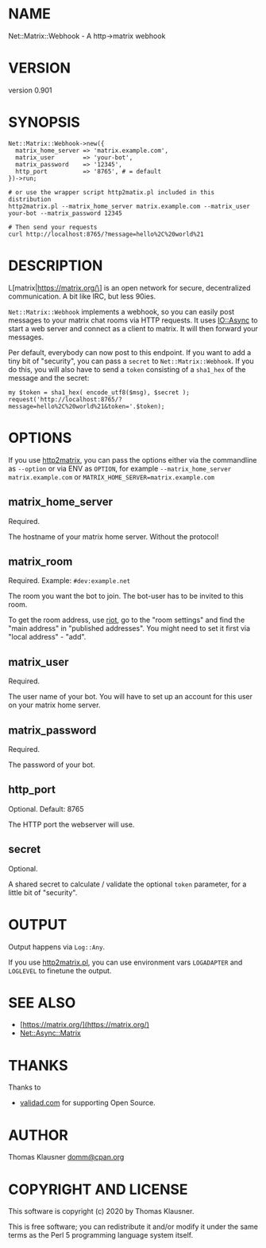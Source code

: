 # NAME

Net::Matrix::Webhook - A http->matrix webhook

# VERSION

version 0.901

# SYNOPSIS

    Net::Matrix::Webhook->new({
      matrix_home_server => 'matrix.example.com',
      matrix_user        => 'your-bot',
      matrix_password    => '12345',
      http_port          => '8765', # = default
    })->run;

    # or use the wrapper script http2matix.pl included in this distribution
    http2matrix.pl --matrix_home_server matrix.example.com --matrix_user your-bot --matrix_password 12345

    # Then send your requests
    curl http://localhost:8765/?message=hello%2C%20world%21

# DESCRIPTION

L\[matrix|https://matrix.org/\] is an open network for secure, decentralized communication. A bit like IRC, but less 90ies.

`Net::Matrix::Webhook` implements a webhook, so you can easily post messages to your matrix chat rooms via HTTP requests. It uses [IO::Async](https://metacpan.org/pod/IO%3A%3AAsync) to start a web server and connect as a client to matrix. It will then forward your messages.

Per default, everybody can now post to this endpoint. If you want to add a tiny bit of "security", you can pass a `secret` to `Net::Matrix::Webhook`. If you do this, you will also have to send a `token` consisting of a `sha1_hex` of the message and the secret:

    my $token = sha1_hex( encode_utf8($msg), $secret );
    request('http://localhost:8765/?message=hello%2C%20world%21&token='.$token);

# OPTIONS

If you use [http2matrix](https://metacpan.org/pod/http2matrix), you can pass the options either via the commandline as `--option` or via ENV as `OPTION`, for example `--matrix_home_server matrix.example.com` or `MATRIX_HOME_SERVER=matrix.example.com`

## matrix\_home\_server

Required.

The hostname of your matrix home server. Without the protocol!

## matrix\_room

Required. Example: `#dev:example.net`

The room you want the bot to join. The bot-user has to be invited to this room.

To get the room address, use [riot](https://metacpan.org/pod/riot), go to the "room settings" and find the "main address" in "published addresses". You might need to set it first via "local address" - "add".

## matrix\_user

Required.

The user name of your bot. You will have to set up an account for this user on your matrix home server.

## matrix\_password

Required.

The password of your bot.

## http\_port

Optional. Default: 8765

The HTTP port the webserver will use.

## secret

Optional.

A shared secret to calculate / validate the optional `token` parameter, for a little bit of "security".

# OUTPUT

Output happens via `Log::Any`.

If you use [http2matrix.pl](https://metacpan.org/pod/http2matrix.pl), you can use  environment vars `LOGADAPTER` and `LOGLEVEL` to finetune the output.

# SEE ALSO

- [https://matrix.org/](https://matrix.org/)
- [Net::Async::Matrix](https://metacpan.org/pod/Net%3A%3AAsync%3A%3AMatrix)

# THANKS

Thanks to

- [validad.com](https://www.validad.com/) for supporting Open Source.

# AUTHOR

Thomas Klausner <domm@cpan.org>

# COPYRIGHT AND LICENSE

This software is copyright (c) 2020 by Thomas Klausner.

This is free software; you can redistribute it and/or modify it under
the same terms as the Perl 5 programming language system itself.
